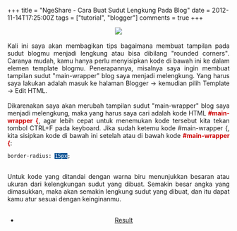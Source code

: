 +++
title = "NgeShare - Cara Buat Sudut Lengkung Pada Blog"
date = 2012-11-14T17:25:00Z
tags = ["tutorial", "blogger"]
comments = true
+++

<center><img border="0" data-original-height="600" data-original-width="1200" src="https://4.bp.blogspot.com/-lLfYVwixjc8/XHMLe4HCYQI/AAAAAAAATMI/XFhrmBeyciYClW7ykpRWNUUsSDLwcARIQCLcBGAs/s1600/roundedcorners.png" /></center><br />
<div style="text-align: justify;">Kali ini saya akan membagikan tips bagaimana membuat tampilan pada sudut blogmu menjadi lengkung atau bisa dibilang "rounded corners"<i>. </i>Caranya mudah, kamu hanya perlu menyisipkan kode di bawah ini ke dalam elemen template blogmu. Penerapannya, misalnya saya ingin membuat tampilan sudut "main-wrapper" blog saya menjadi melengkung. Yang harus saya lakukan adalah masuk ke halaman Blogger -&gt; kemudian pilih Template -&gt; Edit HTML.<br /><br />
Dikarenakan saya akan merubah tampilan sudut "main-wrapper" blog saya menjadi melengkung, maka yang harus saya cari adalah kode HTML <span style="color: #cc0000;"><b>#main-wrapper</b></span><b><span style="color: #cc0000;"> {</span></b>, agar lebih cepat untuk menemukan kode tersebut kita tekan tombol CTRL+F pada keyboard. Jika sudah ketemu kode #main-wrapper {, kita sisipkan kode di bawah ini setelah atau di bawah kode <b><span style="color: #cc0000;">#main-wrapper {</span></b>:<br />
<pre><code>border-radius: <span style="color: white;"><span style="background-color: #0b5394;">15px</span></span>;</code></pre><br />
Untuk kode yang ditandai dengan warna biru menunjukkan besaran atau ukuran dari kelengkungan sudut yang dibuat. Semakin besar angka yang dimasukkan, maka akan semakin lengkung sudut yang dibuat, dan itu dapat kamu atur sesuai dengan keinginanmu.<br /><br />
<div style="text-align:center;"><ul class="button"><li><a class="demo" href="https://codepen.io/suryacodekun/pen/LaPRVy" rel="nofollow noopener" target="_blank">Result</a></li></ul></div></div>
